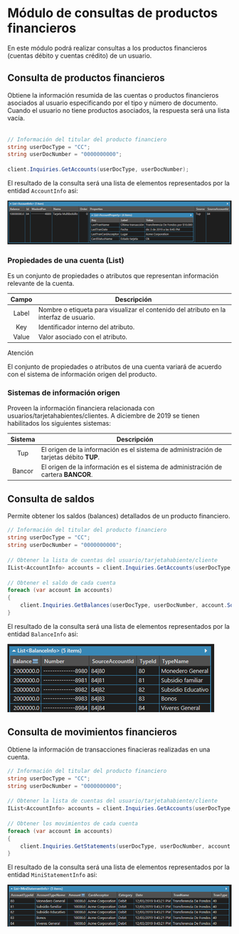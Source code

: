 # Módulo de consultas de productos financieros

En este módulo podrá realizar consultas a los productos financieros (cuentas débito y cuentas crédito) de un usuario.

## Consulta de productos financieros

Obtiene la información resumida de las cuentas o productos financieros asociados al usuario especificando por el tipo y número de documento. Cuando el usuario no tiene productos asociados, la respuesta será una lista vacía.

```c#

// Información del titular del producto financiero
string userDocType = "CC";
string userDocNumber = "0000000000";

client.Inquiries.GetAccounts(userDocType, userDocNumber);
```

El resultado de la consulta será una lista de elementos representados por la entidad `AccountInfo` asi:

![AccountInfo](https://github.com/RD-Processa/Everco.Services.Aspen.Client.Docs/blob/master/images/InquiriesAccountsExample.png?raw=true)

### Propiedades de una cuenta (List<AccountProperty>)

Es un conjunto de propiedades o atributos que representan información relevante de la cuenta.

Campo | Descripción
:---: | -----------
Label | Nombre o etiqueta para visualizar el contenido del atributo en la interfaz de usuario.
Key | Identificador interno del atributo.
Value | Valor asociado con el atributo.

<div class="admonition warning">
   <p class="first admonition-title">Atención</p>
   <p class="last">El conjunto de propiedades o atributos de una cuenta variará de acuerdo con el sistema de información origen del producto.</p>
</div>

### Sistemas de información origen

Proveen la información financiera relacionada con usuarios/tarjetahabientes/clientes. A diciembre de 2019 se tienen habilitados los siguientes sistemas:

Sistema | Descripción
:----: | -----------
Tup | El origen de la información es el sistema de administración de tarjetas débito **TUP**.
Bancor | El origen de la información es el sistema de administración de cartera **BANCOR**.

## Consulta de saldos

Permite obtener los saldos (balances) detallados de un producto financiero.

```c#
// Información del titular del producto financiero
string userDocType = "CC";
string userDocNumber = "0000000000";

// Obtener la lista de cuentas del usuario/tarjetahabiente/cliente
IList<AccountInfo> accounts = client.Inquiries.GetAccounts(userDocType, userDocNumber);

// Obtener el saldo de cada cuenta
foreach (var account in accounts)
{
    client.Inquiries.GetBalances(userDocType, userDocNumber, account.SourceAccountId);
}
```

El resultado de la consulta será una lista de elementos representados por la entidad `BalanceInfo` asi:

![BalanceInfo](https://github.com/RD-Processa/Everco.Services.Aspen.Client.Docs/blob/master/images/InquiriesBalancesExample.png?raw=true)

## Consulta de movimientos financieros

Obtiene la información de transacciones finacieras realizadas en una cuenta.

```c#
// Información del titular del producto financiero
string userDocType = "CC";
string userDocNumber = "0000000000";

// Obtener la lista de cuentas del usuario/tarjetahabiente/cliente
IList<AccountInfo> accounts = client.Inquiries.GetAccounts(userDocType, userDocNumber);

// Obtener los movimientos de cada cuenta
foreach (var account in accounts)
{
    client.Inquiries.GetStatements(userDocType, userDocNumber, account.SourceAccountId);
}
```

El resultado de la consulta será una lista de elementos representados por la entidad `MiniStatementInfo` asi:

![MiniStatementInfo](https://github.com/RD-Processa/Everco.Services.Aspen.Client.Docs/blob/master/images/InquiriesStatementsExample.png?raw=true)
